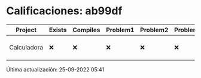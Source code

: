 # Calificaciones: ab99df
|Project|Exists|Compiles|Problem1|Problem2|Problem3|Extra|CommitHash|CommitDate|CheckDate|Comments|DueDate|Grade|
|-|-|-|-|-|-|-|-|-|-|-|-|-|
|Calculadora|❌|❌|❌|❌|❌|❌|NA|NA|25-09-2022 05:41:16|No se encontró el archivo en PracticasCompuI/Calculadora/Calculadora.cpp|28-09-2022 21:00:00|5|

Última actualización: 25-09-2022 05:41